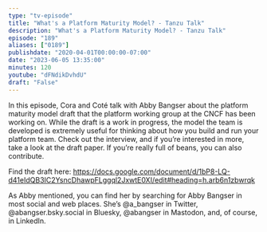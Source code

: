 ```yaml
---
type: "tv-episode"
title: "What's a Platform Maturity Model? - Tanzu Talk"
description: "What's a Platform Maturity Model? - Tanzu Talk"
episode: "189"
aliases: ["0189"]
publishdate: "2020-04-01T00:00:00-07:00"
date: "2023-06-05 13:35:00"
minutes: 120
youtube: "dFNdikDvhdU"
draft: "False"
---
```


In this episode, Cora and Coté talk with Abby Bangser about the platform maturity model draft that the platform working group at the CNCF has been working on. While the draft is a work in progress, the model the team is developed is extremely useful for thinking about how you build and run your platform team. Check out the interview, and if you’re interested in more, take a look at the draft paper. If you’re really full of beans, you can also contribute.

Find the draft here: https://docs.google.com/document/d/1bP8-LQ-d41eIdQB3IC2YsncDhawpFLggql2JxwtE0XI/edit#heading=h.arb6n1zbwrqk

As Abby mentioned, you can find her by searching for Abby Bangser in most social and web places. She’s @a_bangser in Twitter, @abangser.bsky.social in Bluesky, @abangser in Mastodon, and, of course, in LinkedIn.